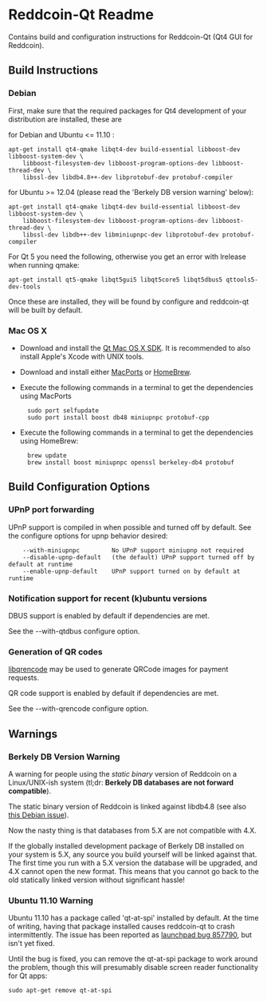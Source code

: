 Reddcoin-Qt Readme
===============================
Contains build and configuration instructions for Reddcoin-Qt (Qt4 GUI for Reddcoin).

Build Instructions
---------------------

### Debian


First, make sure that the required packages for Qt4 development of your
distribution are installed, these are



for Debian and Ubuntu  <= 11.10 :


    apt-get install qt4-qmake libqt4-dev build-essential libboost-dev libboost-system-dev \
        libboost-filesystem-dev libboost-program-options-dev libboost-thread-dev \
        libssl-dev libdb4.8++-dev libprotobuf-dev protobuf-compiler

for Ubuntu >= 12.04 (please read the 'Berkely DB version warning' below):

    apt-get install qt4-qmake libqt4-dev build-essential libboost-dev libboost-system-dev \
        libboost-filesystem-dev libboost-program-options-dev libboost-thread-dev \
        libssl-dev libdb++-dev libminiupnpc-dev libprotobuf-dev protobuf-compiler

For Qt 5 you need the following, otherwise you get an error with lrelease when running qmake:


    apt-get install qt5-qmake libqt5gui5 libqt5core5 libqt5dbus5 qttools5-dev-tools

Once these are installed, they will be found by configure and reddcoin-qt will be
built by default.


### Mac OS X

* Download and install the [Qt Mac OS X SDK](https://qt-project.org/downloads). It is recommended to also install Apple's Xcode with UNIX tools.
* Download and install either [MacPorts](https://www.macports.org/) or [HomeBrew](http://mxcl.github.io/homebrew/).
* Execute the following commands in a terminal to get the dependencies using MacPorts

		sudo port selfupdate
		sudo port install boost db48 miniupnpc protobuf-cpp

* Execute the following commands in a terminal to get the dependencies using HomeBrew:

		brew update
		brew install boost miniupnpc openssl berkeley-db4 protobuf

Build Configuration Options
---------------------

### UPnP port forwarding

UPnP support is compiled in when possible and turned off by default.  See the
configure options for upnp behavior desired:

        --with-miniupnpc         No UPnP support miniupnp not required
        --disable-upnp-default   (the default) UPnP support turned off by default at runtime
        --enable-upnp-default    UPnP support turned on by default at runtime

### Notification support for recent (k)ubuntu versions

DBUS support is enabled by default if dependencies are met.

See the --with-qtdbus configure option.

### Generation of QR codes

[libqrencode](http://fukuchi.org/works/qrencode/) may be used to generate QRCode images for payment requests.

QR code support is enabled by default if dependencies are met.

See the --with-qrencode configure option.

Warnings
---------------------

### Berkely DB Version Warning


A warning for people using the *static binary* version of Reddcoin on a Linux/UNIX-ish system (tl;dr: **Berkely DB databases are not forward compatible**).

The static binary version of Reddcoin is linked against libdb4.8 (see also [this Debian issue](http://bugs.debian.org/cgi-bin/bugreport.cgi?bug=621425)).

Now the nasty thing is that databases from 5.X are not compatible with 4.X.

If the globally installed development package of Berkely DB installed on your system is 5.X, any source you build yourself will be linked against that. The first time you run with a 5.X version the database will be upgraded, and 4.X cannot open the new format. This means that you cannot go back to the old statically linked version without significant hassle!

###  Ubuntu 11.10 Warning


Ubuntu 11.10 has a package called 'qt-at-spi' installed by default.  At the time of writing, having that package installed causes reddcoin-qt to crash intermittently.  The issue has been reported as [launchpad bug 857790](https://bugs.launchpad.net/ubuntu/+source/qt-at-spi/+bug/857790), but
isn't yet fixed.

Until the bug is fixed, you can remove the qt-at-spi package to work around the problem, though this will presumably disable screen reader functionality for Qt apps:

    sudo apt-get remove qt-at-spi

